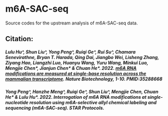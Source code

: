 # m6A-SAC-seq
Source codes for the upstream analysis of m6A-SAC-seq data.

## Citation:
##### Lulu Hu^, Shun Liu^, Yong Peng^, Ruiqi Ge^, Rui Su^, Chamara Senevirathne, Bryan T. Harada, Qing Dai, Jiangbo Wei, Lisheng Zhang, Ziyang Hao, Liangzhi Luo, Huanyu Wang, Yuru Wang, Minkui Luo, Mengjie Chen*, Jianjun Chen* & Chuan He*. 2022. [m6A RNA modifications are measured at single-base resolution across the mammalian transcriptome](https://www.nature.com/articles/s41587-022-01243-z). Nature Biotechnology, 1-10. PMID:35288668
##### Yong Peng^, Hanzhe Meng^, Ruiqi Ge^, Shun Liu^, Mengjie Chen, Chuan He* & Lulu Hu*. 2022. Interrogation of m6A RNA modifications at single-nucleotide resolution using m6A-selective allyl chemical labeling and sequencing (m6A-SAC-seq). STAR Protocols.
